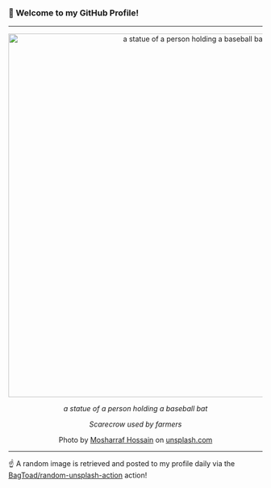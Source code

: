 ### 👋 Welcome to my GitHub Profile!

----

<div align="center">
  <img width="720" src="https://images.unsplash.com/photo-1694687083856-df732877d2b7?crop=entropy&cs=tinysrgb&fit=max&fm=jpg&ixid=M3w1NTI0OTR8MHwxfHJhbmRvbXx8fHx8fHx8fDE3NTY2MjA3ODZ8&ixlib=rb-4.1.0&q=80&w=1080" alt="a statue of a person holding a baseball bat">
  
  <em>a statue of a person holding a baseball bat</em>
  
  <em>Scarecrow used by farmers</em>
  
  Photo by [Mosharraf Hossain](null) on [unsplash.com](https://unsplash.com/)
</div>

----

☝️ A random image is retrieved and posted to my profile daily via the [BagToad/random-unsplash-action](https://github.com/BagToad/random-unsplash-action) action!
